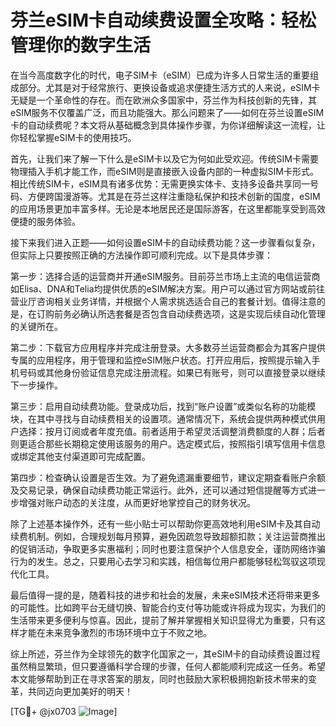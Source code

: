 # 芬兰eSIM卡自动续费设置全攻略：轻松管理你的数字生活

在当今高度数字化的时代，电子SIM卡（eSIM）已成为许多人日常生活的重要组成部分。尤其是对于经常旅行、更换设备或追求便捷生活方式的人来说，eSIM卡无疑是一个革命性的存在。而在欧洲众多国家中，芬兰作为科技创新的先锋，其eSIM服务不仅覆盖广泛，而且功能强大。那么问题来了——如何在芬兰设置eSIM卡的自动续费呢？本文将从基础概念到具体操作步骤，为你详细解读这一流程，让你轻松掌握eSIM卡的使用技巧。

首先，让我们来了解一下什么是eSIM卡以及它为何如此受欢迎。传统SIM卡需要物理插入手机才能工作，而eSIM则是直接嵌入设备内部的一种虚拟SIM卡形式。相比传统SIM卡，eSIM具有诸多优势：无需更换实体卡、支持多设备共享同一号码、方便跨国漫游等。尤其是在芬兰这样注重隐私保护和技术创新的国度，eSIM的应用场景更加丰富多样。无论是本地居民还是国际游客，在这里都能享受到高效便捷的服务体验。

接下来我们进入正题——如何设置eSIM卡的自动续费功能？这一步骤看似复杂，但实际上只要按照正确的方法操作即可顺利完成。以下是具体步骤：

第一步：选择合适的运营商并开通eSIM服务。目前芬兰市场上主流的电信运营商如Elisa、DNA和Telia均提供优质的eSIM解决方案。用户可以通过官方网站或前往营业厅咨询相关业务详情，并根据个人需求挑选适合自己的套餐计划。值得注意的是，在订购前务必确认所选套餐是否包含自动续费选项，这是实现后续自动化管理的关键所在。

第二步：下载官方应用程序并完成注册登录。大多数芬兰运营商都会为其客户提供专属的应用程序，用于管理和监控eSIM账户状态。打开应用后，按照提示输入手机号码或其他身份验证信息完成注册流程。如果已有账号，则可以直接登录以继续下一步操作。

第三步：启用自动续费功能。登录成功后，找到“账户设置”或类似名称的功能模块，在其中寻找与自动续费相关的设置项。通常情况下，系统会提供两种模式供用户选择：按月订阅或者年度充值。前者适用于希望灵活调整消费额度的人群；后者则更适合那些长期稳定使用该服务的用户。选定模式后，按照指引填写信用卡信息或绑定其他支付渠道即可完成配置。

第四步：检查确认设置是否生效。为了避免遗漏重要细节，建议定期查看账户余额及交易记录，确保自动续费功能正常运行。此外，还可以通过短信提醒等方式进一步增强对账户动态的关注度，从而更好地掌控自己的财务状况。

除了上述基本操作外，还有一些小贴士可以帮助你更高效地利用eSIM卡及其自动续费机制。例如，合理规划每月预算，避免因疏忽导致超额扣款；关注运营商推出的促销活动，争取更多实惠福利；同时也要注意保护个人信息安全，谨防网络诈骗行为的发生。总之，只要用心去学习和实践，相信每位用户都能够轻松驾驭这项现代化工具。

最后值得一提的是，随着科技的进步和社会的发展，未来eSIM技术还将带来更多的可能性。比如跨平台无缝切换、智能合约支付等功能或许将成为现实，为我们的生活带来更多便利与惊喜。因此，提前了解并掌握相关知识显得尤为重要，只有这样才能在未来竞争激烈的市场环境中立于不败之地。

综上所述，芬兰作为全球领先的数字化国家之一，其eSIM卡的自动续费设置过程虽然稍显繁琐，但只要遵循科学合理的步骤，任何人都能顺利完成这一任务。希望本文能够帮助到正在寻求答案的朋友，同时也鼓励大家积极拥抱新技术带来的变革，共同迈向更加美好的明天！

[TG💪+ @jx0703 ![Image](https://github.com/user-attachments/assets/dbca1d08-cadb-493c-b0ec-ad6f7a83f270)]